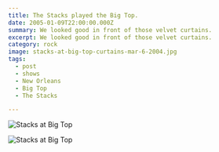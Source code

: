 ```yaml
---
title: The Stacks played the Big Top.
date: 2005-01-09T22:00:00.000Z
summary: We looked good in front of those velvet curtains.
excerpt: We looked good in front of those velvet curtains.
category: rock
image: stacks-at-big-top-curtains-mar-6-2004.jpg
tags:
  - post
  - shows
  - New Orleans
  - Big Top
  - The Stacks

---
```


![Stacks at Big Top](/static/img/stacks-at-big-top-curtains-mar-6-2004.jpg "Stacks at Big Top")

![Stacks at Big Top](/static/img/stacks-at-big-top-blurry-mar-6-2004.jpg "Stacks at Big Top")

